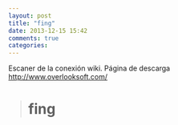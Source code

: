 ```yaml
---
layout: post
title: "fing"
date: 2013-12-15 15:42
comments: true
categories: 
---
```

Escaner de la conexión wiki. Página de descarga http://www.overlooksoft.com/

># fing


